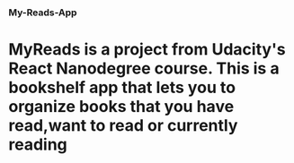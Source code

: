 ### My-Reads-App
# MyReads is a project from Udacity's React Nanodegree course. This is a bookshelf app that lets you to organize books that you have read,want to read or currently reading
